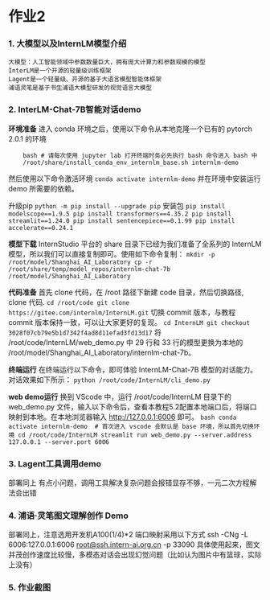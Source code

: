 # 作业2
### 1. 大模型以及InternLM模型介绍
	大模型：人工智能领域中参数数量巨大，拥有庞大计算力和参数规模的模型
	InterLM是一个开源的轻量级训练框架
	Lagent是一个轻量级、开源的基于大语言模型智能体框架
	浦语灵笔是基于书生浦语大模型研发的视觉语言大模型
### 2. InterLM-Chat-7B智能对话demo
**环境准备**
进入 conda 环境之后，使用以下命令从本地克隆一个已有的 pytorch 2.0.1 的环境
```
	bash # 请每次使用 jupyter lab 打开终端时务必先执行 bash 命令进入 bash 中
	/root/share/install_conda_env_internlm_base.sh internlm-demo
```
然后使用以下命令激活环境
	```conda activate internlm-demo```
并在环境中安装运行 demo 所需要的依赖。

升级pip
	```python -m pip install --upgrade pip```
安装包
	```pip install modelscope==1.9.5
	pip install transformers==4.35.2
	pip install streamlit==1.24.0
	pip install sentencepiece==0.1.99
	pip install accelerate==0.24.1```
 
**模型下载**
InternStudio 平台的 share 目录下已经为我们准备了全系列的 InternLM 模型，所以我们可以直接复制即可。使用如下命令复制：
	```mkdir -p /root/model/Shanghai_AI_Laboratory
	cp -r /root/share/temp/model_repos/internlm-chat-7b /root/model/Shanghai_AI_Laboratory```
 
**代码准备**
首先 clone 代码，在 /root 路径下新建 code 目录，然后切换路径, clone 代码.
	```cd /root/code
	git clone https://gitee.com/internlm/InternLM.git```
切换 commit 版本，与教程 commit 版本保持一致，可以让大家更好的复现。
	```cd InternLM
	git checkout 3028f07cb79e5b1d7342f4ad8d11efad3fd13d17```
将 /root/code/InternLM/web_demo.py 中 29 行和 33 行的模型更换为本地的 /root/model/Shanghai_AI_Laboratory/internlm-chat-7b。

**终端运行**
在终端运行以下命令，即可体验 InternLM-Chat-7B 模型的对话能力。对话效果如下所示：
	```python /root/code/InternLM/cli_demo.py```
 
**web demo运行**
换到 VScode 中，运行 /root/code/InternLM 目录下的 web_demo.py 文件，输入以下命令后，查看本教程5.2配置本地端口后，将端口映射到本地。在本地浏览器输入 http://127.0.0.1:6006 即可。
	```bash
	conda activate internlm-demo  # 首次进入 vscode 会默认是 base 环境，所以首先切换环境
	cd /root/code/InternLM
	streamlit run web_demo.py --server.address 127.0.0.1 --server.port 6006```
### 3. Lagent工具调用demo
部署同上
有点小问题，调用工具解决复杂问题会报错显存不够，一元二次方程解法会出错
### 4. 浦语·灵笔图文理解创作 Demo
部署同上，注意选用开发机A100(1/4)*2
端口映射采用以下方式
	ssh -CNg -L 6006:127.0.0.1:6006 root@ssh.intern-ai.org.cn -p 33090
具体使用起来，图文并茂创作速度比较慢，多模态对话会出现幻觉问题（比如认为图片中有篮球，实际上没有）
### 5. 作业截图





